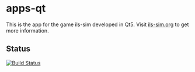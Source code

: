 # apps-qt

This is the app for the game ils-sim developed in Qt5.
Visit [ils-sim.org](ils-sim.org) to get more information.


## Status

[![Build Status](https://travis-ci.org/ils-sim/apps-qt.svg?branch=master)](https://travis-ci.org/ils-sim/apps-qt)
